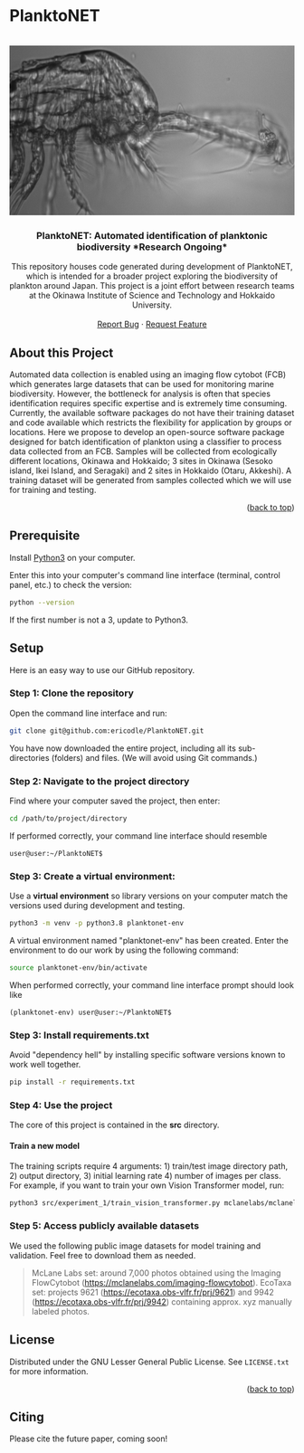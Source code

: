 # PlanktoNET
<!-- PROJECT LOGO -->
<br />
<div align="center">
  <a href="https://github.com/github_username/repo_name">
    <img src="https://github.com/ericodle/PlanktoNET/blob/main/img/D20230307T053258_IFCB108_02078.png" alt="Logo" width="600" height="300">
  </a>

<h3 align="center">PlanktoNET: Automated identification of planktonic biodiversity *Research Ongoing* </h3>

  <p align="center">
  This repository houses code generated during development of PlanktoNET, which is intended for a broader project exploring the biodiversity of plankton around Japan. This project is a joint effort between research teams at the Okinawa Institute of Science and Technology and Hokkaido University.
    <br />
    <br />
    <a href="https://github.com/github_username/repo_name/issues">Report Bug</a>
    ·
    <a href="https://github.com/github_username/repo_name/issues">Request Feature</a>
  </p>
</div>


<!-- ABOUT THE PROJECT -->
## About this Project

Automated data collection is enabled using an imaging flow cytobot (FCB) which
generates large datasets that can be used for monitoring marine biodiversity.
However, the bottleneck for analysis is often that species identification requires
specific expertise and is extremely time consuming.
Currently, the available software packages do not have their training dataset and
code available which restricts the flexibility for application by groups or locations.
Here we propose to develop an open-source software package designed for batch
identification of plankton using a classifier to process data collected from an FCB.
Samples will be collected from ecologically different locations, Okinawa and
Hokkaido; 3 sites in Okinawa (Sesoko island, Ikei Island, and Seragaki) and 2 sites in
Hokkaido (Otaru, Akkeshi). A training dataset will be generated from samples
collected which we will use for training and testing.

<p align="right">(<a href="#top">back to top</a>)</p>

## Prerequisite

Install [Python3](https://www.python.org/downloads/) on your computer.

Enter this into your computer's command line interface (terminal, control panel, etc.) to check the version:

  ```sh
  python --version
  ```

If the first number is not a 3, update to Python3.

## Setup

Here is an easy way to use our GitHub repository.

### Step 1: Clone the repository


Open the command line interface and run:
  ```sh
  git clone git@github.com:ericodle/PlanktoNET.git
  ```

You have now downloaded the entire project, including all its sub-directories (folders) and files.
(We will avoid using Git commands.)

### Step 2: Navigate to the project directory
Find where your computer saved the project, then enter:

  ```sh
  cd /path/to/project/directory
  ```

If performed correctly, your command line interface should resemble

```
user@user:~/PlanktoNET$
```

### Step 3: Create a virtual environment: 
Use a **virtual environment** so library versions on your computer match the versions used during development and testing.


```sh
python3 -m venv -p python3.8 planktonet-env
```

A virtual environment named "planktonet-env" has been created. 
Enter the environment to do our work by using the following command:


```sh
source planktonet-env/bin/activate
```

When performed correctly, your command line interface prompt should look like 

```
(planktonet-env) user@user:~/PlanktoNET$
```

### Step 3: Install requirements.txt

Avoid "dependency hell" by installing specific software versions known to work well together.

  ```sh
pip install -r requirements.txt
  ```

### Step 4: Use the project

The core of this project is contained in the **src** directory. 

#### Train a new model ####
The training scripts require 4 arguments: 1) train/test image directory path, 2) output directory, 3) initial learning rate 4) number of images per class.
For example, if you want to train your own Vision Transformer model, run:

```sh
python3 src/experiment_1/train_vision_transformer.py mclanelabs/mclanelabs_set experiment_1/transformer 0.0001 300
```


### Step 5: Access publicly available datasets

 We used the following public image datasets for model training and validation. Feel free to download them as needed.

> McLane Labs set: around 7,000 photos obtained using the Imaging FlowCytobot (https://mclanelabs.com/imaging-flowcytobot). 
> EcoTaxa set: projects 9621 (https://ecotaxa.obs-vlfr.fr/prj/9621) and 9942 (https://ecotaxa.obs-vlfr.fr/prj/9942) containing approx. xyz manually labeled photos.


<!-- LICENSE -->
## License

Distributed under the GNU Lesser General Public License. See `LICENSE.txt` for more information.

<p align="right">(<a href="#top">back to top</a>)</p>


Citing
------

Please cite the future paper, coming soon!



<!-- MARKDOWN LINKS & IMAGES -->
<!-- https://www.markdownguide.org/basic-syntax/#reference-style-links -->
[contributors-shield]: https://img.shields.io/github/contributors/github_username/repo_name.svg?style=for-the-badge
[contributors-url]: https://github.com/github_username/repo_name/graphs/contributors
[forks-shield]: https://img.shields.io/github/forks/github_username/repo_name.svg?style=for-the-badge
[forks-url]: https://github.com/github_username/repo_name/network/members
[stars-shield]: https://img.shields.io/github/stars/github_username/repo_name.svg?style=for-the-badge
[stars-url]: https://github.com/github_username/repo_name/stargazers
[issues-shield]: https://img.shields.io/github/issues/github_username/repo_name.svg?style=for-the-badge
[issues-url]: https://github.com/github_username/repo_name/issues
[license-shield]: https://img.shields.io/github/license/github_username/repo_name.svg?style=for-the-badge
[license-url]: https://github.com/github_username/repo_name/blob/master/LICENSE.txt
[linkedin-shield]: https://img.shields.io/badge/-LinkedIn-black.svg?style=for-the-badge&logo=linkedin&colorB=555
[linkedin-url]: https://linkedin.com/in/linkedin_username
[product-screenshot]: images/screenshot.png
